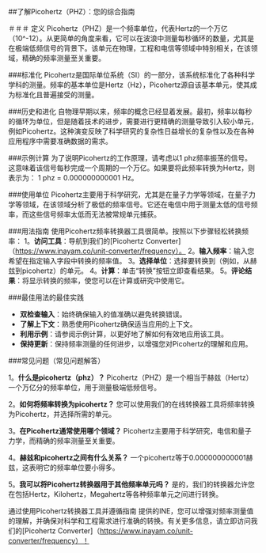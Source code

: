##了解Picohertz（PHZ）：您的综合指南

＃＃＃ 定义
Picohertz（PHZ）是一个频率单位，代表Hertz的一个万亿（10^-12）。从更简单的角度来看，它可以在波浪中测量每秒循环的数量，尤其是在极端低频信号的背景下。该单元在物理，工程和电信等领域中特别相关，在该领域，精确的频率测量至关重要。

###标准化
Picohertz是国际单位系统（SI）的一部分，该系统标准化了各种科学学科的测量。频率的基本单位是Hertz（Hz），Picohertz源自该基本单元，使其成为标准化且普遍接受的测量。

###历史和进化
自物理早期以来，频率的概念已经显着发展。最初，频率以每秒的循环为单位，但是随着技术的进步，需要进行更精确的测量导致引入较小单元，例如Picohertz。这种演变反映了科学研究的复杂性日益增长的复杂性以及在各种应用程序中需要准确数据的需求。

###示例计算
为了说明Picohertz的工作原理，请考虑以1 phz频率振荡的信号。这意味着该信号每秒完成一个周期的一个万亿。如果要将此频率转换为Hertz，则表示为：
1 phz = 0.000000000001 Hz。

###使用单位
Picohertz主要用于科学研究，尤其是在量子力学等领域，在量子力学等领域，在该领域分析了极低的频率信号。它还在电信中用于测量太低的信号频率，而这些信号频率太低而无法被常规单元捕获。

###用法指南
使用Picohertz频率转换器工具很简单。按照以下步骤轻松转换频率：
1。**访问工具**：导航到我们的[Picohertz Converter]（https://www.inayam.co/unit-converter/frequency）。
2。**输入频率**：输入您希望在指定输入字段中转换的频率值。
3。**选择单位**：选择要转换到（例如，从赫兹到picohertz）的单元。
4。**计算**：单击“转换”按钮立即查看结果。
5。**评论结果**：将显示转换的频率，使您可以在计算或研究中使用它。

###最佳用法的最佳实践
-  **双检查输入**：始终确保输入的值准确以避免转换错误。
-  **了解上下文**：熟悉使用Picohertz确保适当应用的上下文。
-  **利用示例**：请参阅示例计算，以更好地了解如何有效地应用该工具。
-  **保持更新**：保持频率测量的任何进步，以增强您对Picohertz的理解和应用。

###常见问题（常见问题解答）

1。**什么是picohertz（phz）？**
Picohertz（PHZ）是一个相当于赫兹（Hertz）一个万亿分的频率单位，用于测量极端低频信号。

2。**如何将频率转换为picohertz？**
您可以使用我们的在线转换器工具将频率转换为Picohertz，并选择所需的单元。

3。**在Picohertz通常使用哪个领域？**
Picohertz主要用于科学研究，电信和量子力学，而精确的频率测量至关重要。

4。**赫兹和picohertz之间有什么关系？**
一个picohertz等于0.000000000001赫兹，这表明它的频率单位要小得多。

5。**我可以将Picohertz转换器用于其他频率单元吗？**
是的，我们的转换器允许您在包括Hertz，Kilohertz，Megahertz等各种频率单元之间进行转换。

通过使用Picohertz转换器工具并遵循指南 提供的INE，您可以增强对频率测量值的理解，并确保对科学和工程需求进行准确的转换。有关更多信息，请立即访问我们的[Picohertz Converter]（https://www.inayam.co/unit-converter/frequency）！